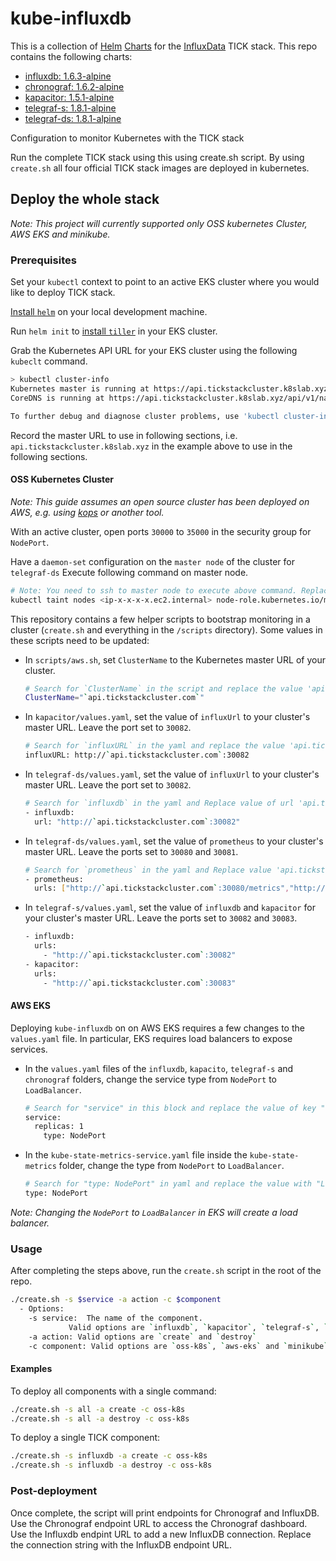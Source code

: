 # kube-influxdb

This is a collection of [Helm](https://github.com/kubernetes/helm) [Charts](https://github.com/kubernetes/charts) for the [InfluxData](https://influxdata.com/time-series-platform) TICK stack. This repo contains the following charts:

- [influxdb: 1.6.3-alpine](/influxdb/README.md)
- [chronograf: 1.6.2-alpine](/chronograf/README.md)
- [kapacitor: 1.5.1-alpine](/kapacitor/README.md)
- [telegraf-s: 1.8.1-alpine](/telegraf-s/README.md)
- [telegraf-ds: 1.8.1-alpine](/telegraf-ds/README.md)

Configuration to monitor Kubernetes with the TICK stack

Run the complete TICK stack using this using create.sh script. By using `create.sh` all four official TICK stack images are deployed in kubernetes.

## Deploy the whole stack

_Note: This project will currently supported only OSS kubernetes Cluster, AWS EKS and minikube._

### Prerequisites

Set your `kubectl` context to point to an active EKS cluster where you would like to deploy TICK stack.

[Install `helm`](https://github.com/kubernetes/helm/blob/master/docs/install.md) on your local development machine.

Run `helm init` to [install `tiller`](https://github.com/kubernetes/helm/blob/master/docs/install.md#installing-tiller) in your EKS cluster.

Grab the Kubernetes API URL for your EKS cluster using the following `kubeclt` command.

```sh
> kubectl cluster-info
Kubernetes master is running at https://api.tickstackcluster.k8slab.xyz
CoreDNS is running at https://api.tickstackcluster.k8slab.xyz/api/v1/namespaces/kube-system/services/kube-dns/proxy

To further debug and diagnose cluster problems, use 'kubectl cluster-info dump'.
```

Record the master URL to use in following sections, i.e. `api.tickstackcluster.k8slab.xyz` in the example above to use in the following sections.

#### OSS Kubernetes Cluster

_Note: This guide assumes an open source cluster has been deployed on AWS, e.g. using [kops](https://github.com/kubernetes/kops) or another tool._

With an active cluster, open ports `30000` to `35000` in the security group for `NodePort`.

Have a `daemon-set` configuration on the `master node` of the cluster for `telegraf-ds`
Execute following command on master node.

```sh
# Note: You need to ssh to master node to execute above command. Replace `ip-x-x-x-x` from `<ip-x-x-x-x.ec2.internal>` with cluster's master node private ip.
kubectl taint nodes <ip-x-x-x-x.ec2.internal> node-role.kubernetes.io/master:NoSchedule-
```

This repository contains a few helper scripts to bootstrap monitoring in a cluster (`create.sh` and everything in the `/scripts` directory). Some values in these scripts need to be updated:

- In `scripts/aws.sh`, set `ClusterName` to the Kubernetes master URL of your cluster.

    ```sh
    # Search for `ClusterName` in the script and replace the value 'api.tickstackcluster.com' with actual k8S cluster name or dns.
    ClusterName="`api.tickstackcluster.com`"
    ```

- In `kapacitor/values.yaml`, set the value of `influxUrl` to your cluster's master URL. Leave the port set to `30082`.

    ```sh
    # Search for `influxURL` in the yaml and replace the value 'api.tickstackcluster.com' with actual cluster Name.
    influxURL: http://`api.tickstackcluster.com`:30082
    ```

- In `telegraf-ds/values.yaml`, set the value of `influxUrl` to your cluster's master URL. Leave the port set to `30082`.

    ```sh  
    # Search for `influxdb` in the yaml and Replace value of url 'api.tickstackcluster.com' with actual cluster Name.
    - influxdb:
      url: "http://`api.tickstackcluster.com`:30082"
    ```

- In `telegraf-ds/values.yaml`, set the value of `prometheus` to your cluster's master URL. Leave the ports set to `30080` and `30081`.

    ```sh
    # Search for `prometheus` in the yaml and Replace value 'api.tickstackcluster.com' at 2 places in urls with actual cluster Name.
    - prometheus:
      urls: ["http://`api.tickstackcluster.com`:30080/metrics","http://`api.tickstackcluster.com`:30081/metrics"]
    ```

- In `telegraf-s/values.yaml`, set the value of `influxdb` and `kapacitor` for your cluster's master URL. Leave the ports set to `30082` and `30083`.

    ```sh
    - influxdb:
      urls:
        - "http://`api.tickstackcluster.com`:30082"
    - kapacitor:
      urls:
        - "http://`api.tickstackcluster.com`:30083"
    ```

#### AWS EKS

Deploying `kube-influxdb` on on AWS EKS requires a few changes to the `values.yaml` file. In particular, EKS requires load balancers to expose services.

- In the `values.yaml` files of the `influxdb`, `kapacito`, `telegraf-s` and `chronograf` folders, change the service type from `NodePort` to `LoadBalancer`.

    ```sh
    # Search for "service" in this block and replace the value of key "type" with "LoadBalancer".
    service:
      replicas: 1
        type: NodePort
    ```

- In the `kube-state-metrics-service.yaml` file inside the `kube-state-metrics` folder, change the type from `NodePort` to `LoadBalancer`.

    ```sh
    # Search for "type: NodePort" in yaml and replace the value with "LoadBalancer".
    type: NodePort
    ```

_Note: Changing the `NodePort` to `LoadBalancer` in EKS will create a load balancer._

### Usage

After completing the steps above, run the `create.sh` script in the root of the repo.

```sh
./create.sh -s $service -a action -c $component
  - Options:
    -s service:  The name of the component. 
             Valid options are `influxdb`, `kapacitor`, `telegraf-s`, `telegraf-ds`, `chronograf` and `all`
    -a action: Valid options are `create` and `destroy`
    -c component: Valid options are `oss-k8s`, `aws-eks` and `minikube`
```

#### Examples

To deploy all components with a single command:

```sh
./create.sh -s all -a create -c oss-k8s
./create.sh -s all -a destroy -c oss-k8s
```

To deploy a single TICK component:

```sh
./create.sh -s influxdb -a create -c oss-k8s
./create.sh -s influxdb -a destroy -c oss-k8s
```

### Post-deployment

Once complete, the script will print endpoints for Chronograf and InfluxDB.
Use the Chronograf endpoint URL to access the Chronograf dashboard.
Use the Influxdb endpint URL to add a new InfluxDB connection.
Replace the connection string with the InfluxDB endpoint URL.
